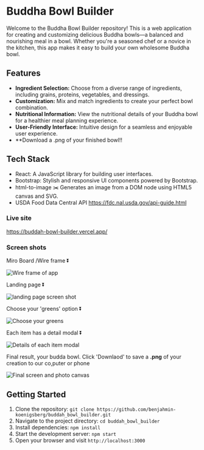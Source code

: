 # Buddha Bowl Builder

Welcome to the Buddha Bowl Builder repository! This is a web application for creating and customizing delicious Buddha bowls—a balanced and nourishing meal in a bowl. Whether you're a seasoned chef or a novice in the kitchen, this app makes it easy to build your own wholesome Buddha bowl.

## Features

- **Ingredient Selection:** Choose from a diverse range of ingredients, including grains, proteins, vegetables, and dressings.
- **Customization:** Mix and match ingredients to create your perfect bowl combination.
- **Nutritional Information:** View the nutritional details of your Buddha bowl for a healthier meal planning experience.
- **User-Friendly Interface:** Intuitive design for a seamless and enjoyable user experience.
- **Download a .png of your finished bowl!!

## Tech Stack

  - React: A JavaScript library for building user interfaces.
  - Bootstrap: Stylish and responsive UI components powered by Bootstrap.
  - html-to-image ✂️ Generates an image from a DOM node using HTML5 canvas and SVG.
  - USDA Food Data Central API https://fdc.nal.usda.gov/api-guide.html

### Live site

https://buddah-bowl-builder.vercel.app/

### Screen shots

Miro Board /Wire frame ⏬

![Wire frame of app](<src/assets/Plant Based Plate Builder.jpeg>)

Landing page ⏬

![landing page screen shot](<src/assets/Screen Shot 2023-12-14 at 9.28.34 AM.png>)

Choose your 'greens' option ⏬

![Choose your greens](<src/assets/Screen Shot 2023-12-14 at 9.28.43 AM.png>)

Each item has a detail modal ⏬

![Details of each item modal](<src/assets/Screen Shot 2023-12-14 at 9.29.05 AM.png>)

Final result, your budda bowl. Click 'Downlaod' to save a **.png** of your creation to our co,puter or phone

![Final screen and photo canvas](<src/assets/Screen Shot 2023-12-14 at 9.29.44 AM.png>)

## Getting Started

1. Clone the repository: `git clone https://github.com/benjahmin-koenigsberg/buddah_bowl_builder.git`
2. Navigate to the project directory: `cd buddah_bowl_builder`
3. Install dependencies: `npm install`
4. Start the development server: `npm start`
5. Open your browser and visit `http://localhost:3000`
